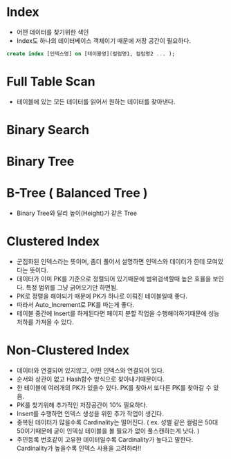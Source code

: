 # Index
- 어떤 데이터를 찾기위한 색인
- Index도 하나의 데이터베이스 객체이기 때문에 저장 공간이 필요하다.
```sql
create index [인덱스명] on [테이블명](컬럼명1, 컬럼명2 ... );
```

# Full Table Scan
- 테이블에 있는 모든 데이터를 읽어서 원하는 데이터를 찾아낸다.

# Binary Search

# Binary Tree


# B-Tree ( Balanced Tree )
- Binary Tree와 달리 높이(Height)가 같은 Tree


# Clustered Index
- 군집화된 인덱스라는 뜻이며, 좀더 풀어서 설명하면 인덱스와 데이터가 한데 모여있다는 뜻이다.
- 데이터가 이미 PK를 기준으로 정렬되어 있기때문에 범위검색할때 높은 효율을 보인다. 특정 범위를 그냥 긁어오기만 하면됨.
- PK로 정렬을 해야되기 때문에 PK가 하나로 이뤄진 테이블일때 좋다.
- 따라서 Auto_Increment로 PK를 따는게 좋다.
- 테이블 중간에 Insert를 하게된다면 페이지 분할 작업을 수행해야하기때문에 성능 저하를 가져올 수 있다. 


# Non-Clustered Index
- 데이터와 연결되어 있지않고, 어떤 인덱스와 연결되어 있다.
- 순서와 상관이 없고 Hash함수 방식으로 찾아내기때문이다. 
- 한 테이블에 여러개의 PK가 있을수 있다. PK를 찾아서 또다른 PK를 찾아갈 수 있음.
- PK를 찾기위해 추가적인 저장공간이 10% 필요하다. 
- Insert를 수행하면 인덱스 생성을 위한 추가 작업이 생긴다.
- 중복된 데이터가 많을수록 Cardinality는 떨어진다. ( ex. 성별 같은 컬럼은 50대50이기때문에 굳이 인덱싱 테이블을 볼 필요가 없이 풀스캔하는게 낫다. ) 
- 주민등록 번호같이 고유한 데이터일수록 Cardinality가 높다고 말한다. Cardinality가 높을수록 인덱스 사용을 고려하라!!


